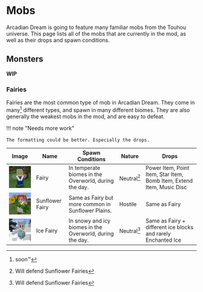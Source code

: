 # Mobs

Arcadian Dream is going to feature many familiar mobs from the Touhou universe. This page lists all of the mobs that are currently in the mod, as well as their drops and spawn conditions.

## Monsters

**WIP**

### Fairies

Fairies are the most common type of mob in Arcadian Dream. They come in many[^1] different types, and spawn in many different biomes. They are also generally the weakest mobs in the mod, and are easy to defeat.

[^1]: soon™

!!! note "Needs more work"

    The formatting could be better. Especially the drops.

Image | Name | Spawn Conditions | Nature | Drops
------|------|------------------|--------|------
<img alt="Fairy" width="150" src="../../assets/images/fairy.png"/> | Fairy | In temperate biomes in the Overworld, during the day. | Neutral[^2] | Power Item, Point Item, Star Item, Bomb Item, Extend Item, Music Disc
<img alt="Sunflower Fairy" width="150" src="../../assets/images/sunflower_fairy.png"/> | Sunflower Fairy | Same as Fairy but more common in Sunflower Plains. | Hostile | Same as Fairy
<img alt="Ice Fairy" width="150" src="../../assets/images/ice_fairy.png"/> | Ice Fairy | In snowy and icy biomes in the Overworld, during the day. | Neutral[^2] | Same as Fairy + different ice blocks and rarely Enchanted Ice

[^2]: Will defend Sunflower Fairies